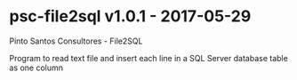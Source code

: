 # psc-file2sql v1.0.1 - 2017-05-29
Pinto Santos Consultores - File2SQL

Program to read text file and insert each line in a SQL Server database table as one column